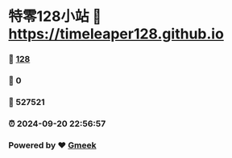 # 特零128小站 :link: https://timeleaper128.github.io 
### :page_facing_up: [128](https://timeleaper128.github.io/tag.html) 
### :speech_balloon: 0 
### :hibiscus: 527521 
### :alarm_clock: 2024-09-20 22:56:57 
### Powered by :heart: [Gmeek](https://github.com/Meekdai/Gmeek)
